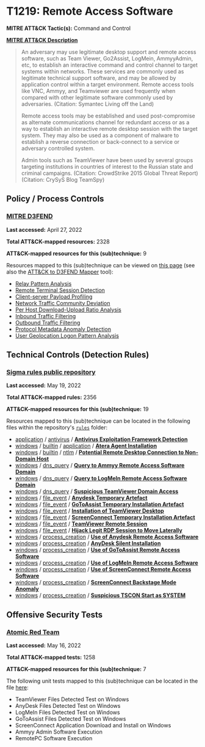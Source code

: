 # T1219: Remote Access Software
**MITRE ATT&CK Tactic(s):** Command and Control

**[MITRE ATT&CK Description](https://attack.mitre.org/techniques/T1219)**
<blockquote>An adversary may use legitimate desktop support and remote access software, such as Team Viewer, Go2Assist, LogMein, AmmyyAdmin, etc, to establish an interactive command and control channel to target systems within networks. These services are commonly used as legitimate technical support software, and may be allowed by application control within a target environment. Remote access tools like VNC, Ammyy, and Teamviewer are used frequently when compared with other legitimate software commonly used by adversaries. (Citation: Symantec Living off the Land)

Remote access tools may be established and used post-compromise as alternate communications channel for redundant access or as a way to establish an interactive remote desktop session with the target system. They may also be used as a component of malware to establish a reverse connection or back-connect to a service or adversary controlled system.

Admin tools such as TeamViewer have been used by several groups targeting institutions in countries of interest to the Russian state and criminal campaigns. (Citation: CrowdStrike 2015 Global Threat Report) (Citation: CrySyS Blog TeamSpy)</blockquote>

## Policy / Process Controls
### [MITRE D3FEND](https://d3fend.mitre.org/)
**Last accessed:** April 27, 2022

**Total ATT&CK-mapped resources:** 2328

**ATT&CK-mapped resources for this (sub)technique:** 9

Resources mapped to this (sub)technique can be viewed on [this page](https://d3fend.mitre.org/) (see also the [ATT&CK to D3FEND Mapper](https://d3fend.mitre.org/tools/attack-mapper) tool):

* [Relay Pattern Analysis](https://d3fend.mitre.org/techniques/d3f:RelayPatternAnalysis)
* [Remote Terminal Session Detection](https://d3fend.mitre.org/techniques/d3f:RemoteTerminalSessionDetection)
* [Client-server Payload Profiling](https://d3fend.mitre.org/techniques/d3f:Client-serverPayloadProfiling)
* [Network Traffic Community Deviation](https://d3fend.mitre.org/techniques/d3f:NetworkTrafficCommunityDeviation)
* [Per Host Download-Upload Ratio Analysis](https://d3fend.mitre.org/techniques/d3f:PerHostDownload-UploadRatioAnalysis)
* [Inbound Traffic Filtering](https://d3fend.mitre.org/techniques/d3f:InboundTrafficFiltering)
* [Outbound Traffic Filtering](https://d3fend.mitre.org/techniques/d3f:OutboundTrafficFiltering)
* [Protocol Metadata Anomaly Detection](https://d3fend.mitre.org/techniques/d3f:ProtocolMetadataAnomalyDetection)
* [User Geolocation Logon Pattern Analysis](https://d3fend.mitre.org/techniques/d3f:UserGeolocationLogonPatternAnalysis)

## Technical Controls (Detection Rules)
### [Sigma rules public repository](https://github.com/SigmaHQ/sigma)
**Last accessed:** May 19, 2022

**Total ATT&CK-mapped rules:** 2356

**ATT&CK-mapped resources for this (sub)technique:** 19

Resources mapped to this (sub)technique can be located in the following files within the repository's <code>[rules](https://github.com/SigmaHQ/sigma/tree/master/rules)</code> folder:

* [application](https://github.com/SigmaHQ/sigma/tree/master/rules/application/) / [antivirus](https://github.com/SigmaHQ/sigma/tree/master/rules/application/antivirus/) / **[Antivirus Exploitation Framework Detection](https://github.com/SigmaHQ/sigma/blob/master/rules/application/antivirus/av_exploiting.yml)**
* [windows](https://github.com/SigmaHQ/sigma/tree/master/rules/windows/) / [builtin](https://github.com/SigmaHQ/sigma/tree/master/rules/windows/builtin/) / [application](https://github.com/SigmaHQ/sigma/tree/master/rules/windows/builtin/application/) / **[Atera Agent Installation](https://github.com/SigmaHQ/sigma/blob/master/rules/windows/builtin/application/win_software_atera_rmm_agent_install.yml)**
* [windows](https://github.com/SigmaHQ/sigma/tree/master/rules/windows/) / [builtin](https://github.com/SigmaHQ/sigma/tree/master/rules/windows/builtin/) / [ntlm](https://github.com/SigmaHQ/sigma/tree/master/rules/windows/builtin/ntlm/) / **[Potential Remote Desktop Connection to Non-Domain Host](https://github.com/SigmaHQ/sigma/blob/master/rules/windows/builtin/ntlm/win_susp_ntlm_rdp.yml)**
* [windows](https://github.com/SigmaHQ/sigma/tree/master/rules/windows/) / [dns_query](https://github.com/SigmaHQ/sigma/tree/master/rules/windows/dns_query/) / **[Query to Ammyy Remote Access Software Domain](https://github.com/SigmaHQ/sigma/blob/master/rules/windows/dns_query/dns_query_win_ammyy.yml)**
* [windows](https://github.com/SigmaHQ/sigma/tree/master/rules/windows/) / [dns_query](https://github.com/SigmaHQ/sigma/tree/master/rules/windows/dns_query/) / **[Query to LogMeIn Remote Access Software Domain](https://github.com/SigmaHQ/sigma/blob/master/rules/windows/dns_query/dns_query_win_logmein.yml)**
* [windows](https://github.com/SigmaHQ/sigma/tree/master/rules/windows/) / [dns_query](https://github.com/SigmaHQ/sigma/tree/master/rules/windows/dns_query/) / **[Suspicious TeamViewer Domain Access](https://github.com/SigmaHQ/sigma/blob/master/rules/windows/dns_query/dns_query_win_susp_teamviewer.yml)**
* [windows](https://github.com/SigmaHQ/sigma/tree/master/rules/windows/) / [file_event](https://github.com/SigmaHQ/sigma/tree/master/rules/windows/file_event/) / **[Anydesk Temporary Artefact](https://github.com/SigmaHQ/sigma/blob/master/rules/windows/file_event/file_event_win_anydesk_artefact.yml)**
* [windows](https://github.com/SigmaHQ/sigma/tree/master/rules/windows/) / [file_event](https://github.com/SigmaHQ/sigma/tree/master/rules/windows/file_event/) / **[GoToAssist Temporary Installation Artefact](https://github.com/SigmaHQ/sigma/blob/master/rules/windows/file_event/file_event_win_gotoopener_artefact.yml)**
* [windows](https://github.com/SigmaHQ/sigma/tree/master/rules/windows/) / [file_event](https://github.com/SigmaHQ/sigma/tree/master/rules/windows/file_event/) / **[Installation of TeamViewer Desktop](https://github.com/SigmaHQ/sigma/blob/master/rules/windows/file_event/file_event_win_install_teamviewer_desktop.yml)**
* [windows](https://github.com/SigmaHQ/sigma/tree/master/rules/windows/) / [file_event](https://github.com/SigmaHQ/sigma/tree/master/rules/windows/file_event/) / **[ScreenConnect Temporary Installation Artefact](https://github.com/SigmaHQ/sigma/blob/master/rules/windows/file_event/file_event_win_screenconnect_artefact.yml)**
* [windows](https://github.com/SigmaHQ/sigma/tree/master/rules/windows/) / [file_event](https://github.com/SigmaHQ/sigma/tree/master/rules/windows/file_event/) / **[TeamViewer Remote Session](https://github.com/SigmaHQ/sigma/blob/master/rules/windows/file_event/file_event_win_susp_teamviewer_remote_session.yml)**
* [windows](https://github.com/SigmaHQ/sigma/tree/master/rules/windows/) / [file_event](https://github.com/SigmaHQ/sigma/tree/master/rules/windows/file_event/) / **[Hijack Legit RDP Session to Move Laterally](https://github.com/SigmaHQ/sigma/blob/master/rules/windows/file_event/file_event_win_tsclient_filewrite_startup.yml)**
* [windows](https://github.com/SigmaHQ/sigma/tree/master/rules/windows/) / [process_creation](https://github.com/SigmaHQ/sigma/tree/master/rules/windows/process_creation/) / **[Use of Anydesk Remote Access Software](https://github.com/SigmaHQ/sigma/blob/master/rules/windows/process_creation/proc_creation_win_anydesk.yml)**
* [windows](https://github.com/SigmaHQ/sigma/tree/master/rules/windows/) / [process_creation](https://github.com/SigmaHQ/sigma/tree/master/rules/windows/process_creation/) / **[AnyDesk Silent Installation](https://github.com/SigmaHQ/sigma/blob/master/rules/windows/process_creation/proc_creation_win_anydesk_silent_install.yml)**
* [windows](https://github.com/SigmaHQ/sigma/tree/master/rules/windows/) / [process_creation](https://github.com/SigmaHQ/sigma/tree/master/rules/windows/process_creation/) / **[Use of GoToAssist Remote Access Software](https://github.com/SigmaHQ/sigma/blob/master/rules/windows/process_creation/proc_creation_win_gotoopener.yml)**
* [windows](https://github.com/SigmaHQ/sigma/tree/master/rules/windows/) / [process_creation](https://github.com/SigmaHQ/sigma/tree/master/rules/windows/process_creation/) / **[Use of LogMeIn Remote Access Software](https://github.com/SigmaHQ/sigma/blob/master/rules/windows/process_creation/proc_creation_win_logmein.yml)**
* [windows](https://github.com/SigmaHQ/sigma/tree/master/rules/windows/) / [process_creation](https://github.com/SigmaHQ/sigma/tree/master/rules/windows/process_creation/) / **[Use of ScreenConnect Remote Access Software](https://github.com/SigmaHQ/sigma/blob/master/rules/windows/process_creation/proc_creation_win_screenconnect.yml)**
* [windows](https://github.com/SigmaHQ/sigma/tree/master/rules/windows/) / [process_creation](https://github.com/SigmaHQ/sigma/tree/master/rules/windows/process_creation/) / **[ScreenConnect Backstage Mode Anomaly](https://github.com/SigmaHQ/sigma/blob/master/rules/windows/process_creation/proc_creation_win_screenconnect_anomaly.yml)**
* [windows](https://github.com/SigmaHQ/sigma/tree/master/rules/windows/) / [process_creation](https://github.com/SigmaHQ/sigma/tree/master/rules/windows/process_creation/) / **[Suspicious TSCON Start as SYSTEM](https://github.com/SigmaHQ/sigma/blob/master/rules/windows/process_creation/proc_creation_win_susp_tscon_localsystem.yml)**


## Offensive Security Tests
### [Atomic Red Team](https://github.com/redcanaryco/atomic-red-team)
**Last accessed:** May 16, 2022

**Total ATT&CK-mapped tests:** 1258

**ATT&CK-mapped resources for this (sub)technique:** 7

The following unit tests mapped to this (sub)technique can be located in the file [here](https://github.com/redcanaryco/atomic-red-team/tree/master/atomics/T1219/T1219.yaml):

* TeamViewer Files Detected Test on Windows
* AnyDesk Files Detected Test on Windows
* LogMeIn Files Detected Test on Windows
* GoToAssist Files Detected Test on Windows
* ScreenConnect Application Download and Install on Windows
* Ammyy Admin Software Execution
* RemotePC Software Execution

